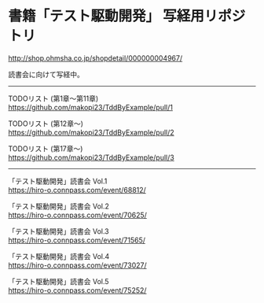 # 書籍「テスト駆動開発」 写経用リポジトリ  
http://shop.ohmsha.co.jp/shopdetail/000000004967/

読書会に向けて写経中。

---

TODOリスト (第1章～第11章)  
https://github.com/makopi23/TddByExample/pull/1

TODOリスト (第12章～)  
https://github.com/makopi23/TddByExample/pull/2

TODOリスト (第17章～)  
https://github.com/makopi23/TddByExample/pull/3

---

「テスト駆動開発」読書会 Vol.1  
https://hiro-o.connpass.com/event/68812/

「テスト駆動開発」読書会 Vol.2  
https://hiro-o.connpass.com/event/70625/

「テスト駆動開発」読書会 Vol.3  
https://hiro-o.connpass.com/event/71565/

「テスト駆動開発」読書会 Vol.4  
https://hiro-o.connpass.com/event/73027/

「テスト駆動開発」読書会 Vol.5  
https://hiro-o.connpass.com/event/75252/